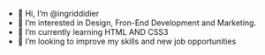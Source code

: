 - 👋 Hi, I’m @ingriddidier
- 👀 I’m interested in Design, Fron-End Development and Marketing.
- 🌱 I’m currently learning HTML AND CSS3
- 💞️ I’m looking to improve my skills and new job opportunities

<!---
ingriddidier/ingriddidier is a ✨ special ✨ repository because its `README.md` (this file) appears on your GitHub profile.
You can click the Preview link to take a look at your changes.
--->
